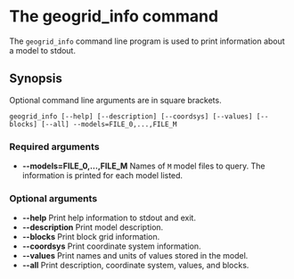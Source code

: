 # The geogrid_info command

The `geogrid_info` command line program is used to print information
about a model to stdout.

## Synopsis

Optional command line arguments are in square brackets.

```
geogrid_info [--help] [--description] [--coordsys] [--values] [--blocks] [--all] --models=FILE_0,...,FILE_M
```

### Required arguments

* **--models=FILE_0,...,FILE_M** Names of `M` model files to query. The
  information is printed for each model listed.

### Optional arguments

* **--help** Print help information to stdout and exit.
* **--description** Print model description.
* **--blocks** Print block grid information.
* **--coordsys** Print coordinate system information.
* **--values** Print names and units of values stored in the model.
* **--all** Print description, coordinate system, values, and blocks.
